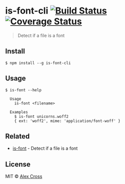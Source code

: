 # is-font-cli [![Build Status](https://travis-ci.org/awcross/is-font-cli.svg?branch=master)](https://travis-ci.org/awcross/is-font-cli) [![Coverage Status](https://coveralls.io/repos/github/awcross/is-font-cli/badge.svg?branch=master)](https://coveralls.io/github/awcross/is-font-cli?branch=master)

> Detect if a file is a font


## Install

```
$ npm install --g is-font-cli
```


## Usage

```
$ is-font --help

  Usage
    is-font <filename>

  Examples
    $ is-font unicorns.woff2
    { ext: 'woff2', mime: 'application/font-woff' }
```


## Related

- [is-font](https://github.com/awcross/is-font) - Detect if a file is a font

## License

MIT © [Alex Cross](http://alexcross.io)

